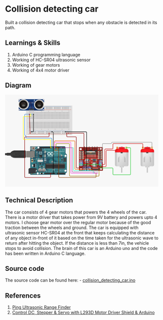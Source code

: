 # Collision detecting car

Built a collision detecting car that stops when any obstacle is detected in its path.

## Learnings & Skills

1. Arduino C programming language
1. Working of HC-SR04 ultrasonic sensor
1. Working of gear motors
1. Working of 4x4 motor driver

## Diagram

![architecture](/doc/src/images/architecture.png)

## Technical Description

The car consists of 4 gear motors that powers the 4 wheels of the car. There is a motor driver that takes power from 9V battery and powers upto 4 motors. I choose gear motor over the regular motor because of the good traction between the wheels and ground. The car is equipped with ultrasonic sensor HC-SR04 at the front that keeps calculating the distance of any object in-front of it based on the time taken for the ultrasonic wave to return after hitting the object. If the distance is less than 7in, the vehicle stops to avoid collision. The brain of this car is an Arduino uno and the code has been written in Arduino C language.

## Source code

The source code can be found here:
    - [collision_detecting_car.ino](/src/collision_detecting_car/collision_detecting_car.ino)

## References

1. [Ping Ultrasonic Range Finder](https://docs.arduino.cc/built-in-examples/sensors/Ping/)
1. [Control DC, Stepper & Servo with L293D Motor Driver Shield & Arduino](https://lastminuteengineers.com/l293d-motor-driver-shield-arduino-tutorial/)